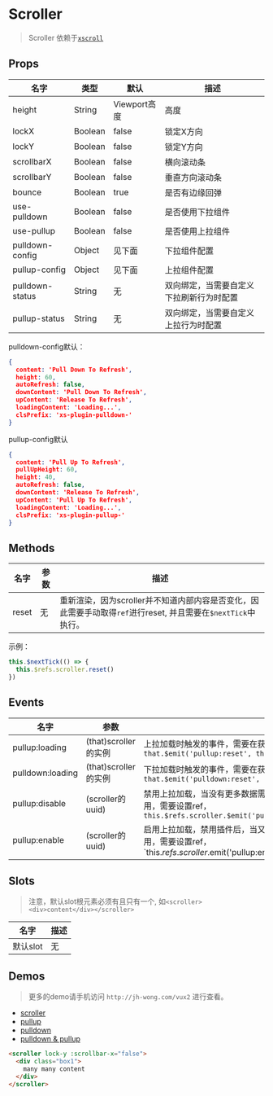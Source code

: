 # Scroller

> Scroller 依赖于[`xscroll`](https://github.com/huxiaoqi567/xscroll)

## Props

| 名字 | 类型 | 默认 | 描述 |
|-----|-----|-----|-----|
| height | String | Viewport高度 | 高度 |
| lockX | Boolean | false | 锁定X方向 |
| lockY | Boolean | false | 锁定Y方向 |
| scrollbarX | Boolean | false | 横向滚动条 |
| scrollbarY | Boolean | false | 垂直方向滚动条 |
| bounce | Boolean | true | 是否有边缘回弹 |
| use-pulldown| Boolean | false | 是否使用下拉组件 |
| use-pullup | Boolean | false | 是否使用上拉组件 |
| pulldown-config | Object | 见下面 | 下拉组件配置 |
| pullup-config| Object | 见下面 | 上拉组件配置 |
| pulldown-status | String | 无 | 双向绑定，当需要自定义下拉刷新行为时配置 |
| pullup-status | String | 无 | 双向绑定，当需要自定义上拉行为时配置 |

pulldown-config默认：

``` json
{
  content: 'Pull Down To Refresh',
  height: 60,
  autoRefresh: false,
  downContent: 'Pull Down To Refresh',
  upContent: 'Release To Refresh',
  loadingContent: 'Loading...',
  clsPrefix: 'xs-plugin-pulldown-'
}
```

pullup-config默认

``` json
{
  content: 'Pull Up To Refresh',
  pullUpHeight: 60,
  height: 40,
  autoRefresh: false,
  downContent: 'Release To Refresh',
  upContent: 'Pull Up To Refresh',
  loadingContent: 'Loading...',
  clsPrefix: 'xs-plugin-pullup-'
}
```

## Methods

| 名字 | 参数 | 描述  |
|-----|-----|-----|
| reset | 无 | 重新渲染，因为scroller并不知道内部内容是否变化，因此需要手动取得`ref`进行reset, 并且需要在`$nextTick`中执行。

示例：

``` javascript
this.$nextTick(() => {
  this.$refs.scroller.reset()
})
```

## Events

| 名字 | 参数  | 描述 |
|-----|-----|-----|
| pullup:loading| (that)scroller的实例 | 上拉加载时触发的事件，需要在获取数据后使用`$emit`触发状态更新， `that.$emit('pullup:reset', that.uuid)` |
| pulldown:loading| (that)scroller的实例 | 下拉加载时触发的事件，需要在获取数据后使用`$emit`触发状态更新， `that.$emit('pulldown:reset', that.uuid)` |
| pullup:disable | (scroller的uuid) | 禁用上拉加载，当没有更多数据需要禁用时使用`$emit`和`ref`方式结合触发禁用，需要设置ref，` this.$refs.scroller.$emit('pullup:disable',this.$refs.scroller.uuid)` |
| pullup:enable | (scroller的uuid) | 启用上拉加载，禁用插件后，当又重新需要时使用`$emit`和`ref`方式结合触发禁用，需要设置ref，`this.$refs.scroller.$emit('pullup:enable',this.$refs.scroller.uuid)`` |



## Slots

> 注意，默认slot根元素必须有且只有一个, 如`<scroller><div>content</div></scroller>`

| 名字  | 描述 |
|-----|-----|
| 默认slot | 无 |



## Demos

> 更多的demo请手机访问 `http://jh-wong.com/vux2` 进行查看。

+ [scroller](http://jh-wong.com/vux2/#/component/scroller)
+ [pullup](http://jh-wong.com/vux2/#/component/pullup)
+ [pulldown](http://jh-wong.com/vux2/#/component/pulldown)
+ [pulldown & pullup](http://jh-wong.com/vux2/#/component/pulldown-pullup)

``` html
<scroller lock-y :scrollbar-x="false">
  <div class="box1">
    many many content
  </div>
</scroller>
```
